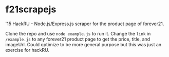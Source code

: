 # f21scrapejs
'15 HackRU - Node.js/Express.js scraper for the product page of forever21.

Clone the repo and use `node example.js` to run it. Change the `link` in `/example.js` to any forever21 product page to get the price, title, and imageUrl. Could optimize to be more general purpose but this was just an exercise for hackRU.
